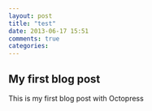 ```yaml
---
layout: post
title: "test"
date: 2013-06-17 15:51
comments: true
categories: 
---
```


## My first blog post

This is my first blog post with Octopress